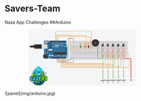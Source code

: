 # Savers-Team
Nasa App Challenges
##Arduino
<p align="center">
  <img src="img/arduino.jpg" width="350"/>
</p>
![panel](img/arduino.jpg)

